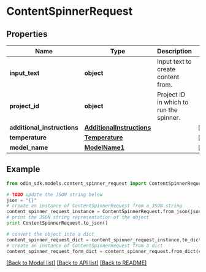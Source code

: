 # ContentSpinnerRequest


## Properties

Name | Type | Description | Notes
------------ | ------------- | ------------- | -------------
**input_text** | **object** | Input text to create content from. | 
**project_id** | **object** | Project ID in which to run the spinner. | 
**additional_instructions** | [**AdditionalInstructions**](AdditionalInstructions.md) |  | [optional] 
**temperature** | [**Temperature**](Temperature.md) |  | [optional] 
**model_name** | [**ModelName1**](ModelName1.md) |  | [optional] 

## Example

```python
from odin_sdk.models.content_spinner_request import ContentSpinnerRequest

# TODO update the JSON string below
json = "{}"
# create an instance of ContentSpinnerRequest from a JSON string
content_spinner_request_instance = ContentSpinnerRequest.from_json(json)
# print the JSON string representation of the object
print ContentSpinnerRequest.to_json()

# convert the object into a dict
content_spinner_request_dict = content_spinner_request_instance.to_dict()
# create an instance of ContentSpinnerRequest from a dict
content_spinner_request_form_dict = content_spinner_request.from_dict(content_spinner_request_dict)
```
[[Back to Model list]](../README.md#documentation-for-models) [[Back to API list]](../README.md#documentation-for-api-endpoints) [[Back to README]](../README.md)


